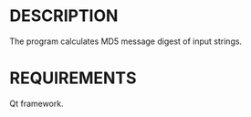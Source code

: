 DESCRIPTION
===========
The program calculates MD5 message digest of input strings.

REQUIREMENTS
============
Qt framework.

